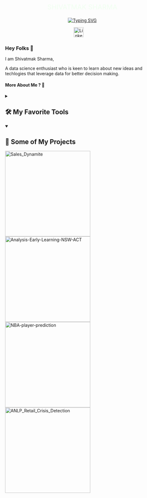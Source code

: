 
<p align="center" style="color:#F0FFF0; font-size:22px;">
    SHIVATMAK SHARMA
</p>

<p align="center">
  <a href="#">
    <img src="https://readme-typing-svg.herokuapp.com?lines=Aspiring+Data+Scientist;Always+learning+new+things&center=true&width=440&height=45&color=#00FF00&vCenter=true&pause=1000&size=22" alt="Typing SVG" />
  </a>
</p>

<!-- Social icons section -->
<p align="center">
  <a href="https://www.linkedin.com/in/shivatmak-sharma-999366196/"><img width="32px" alt="LinkedIn" title="LinkedIn" src="https://i.imgur.com/yRpa1dQ.png"/></a>
  &#8287;&#8287;&#8287;&#8287;&#8287;
</p>



### Hey Folks 🤙

I am Shivatmak Sharma, 

A data science enthusiast who is keen to learn about new ideas and techlogies that leverage data for better decision making. 

#### More About Me ? 👀

<details> 
  <summary><h2>🛠️ My Favorite Tools</h2></summary>
  <!-- Some badges are from https://github.com/Ileriayo/markdown-badges -->

  <h3>👨‍💻 Programming Languages</h3>

  <p>
      <a href="https://github.com/search?q=user%3ADenverCoder1+language%3Apython"><img alt="Python" src="https://img.shields.io/badge/Python-14354C.svg?logo=python&logoColor=white"></a>
      <a href="https://github.com/search?q=user%3ADenverCoder1+language%3Ar"><img alt="R" src="https://img.shields.io/badge/R-276DC3.svg?logo=r&logoColor=white"></a>
      <a href="https://github.com/search?q=user%3ADenverCoder1+language%3Asql"><img alt="SQL" src="https://custom-icon-badges.demolab.com/badge/SQL-025E8C.svg?logo=database&logoColor=white"></a>
      <a href="https://github.com/search?q=user%3ADenverCoder1+language%3Acpp"><img alt="C++" src="https://custom-icon-badges.demolab.com/badge/C++-9C033A.svg?logo=cpp2&logoColor=white"></a>
  </p>

  <h3>🧰 Frameworks and Libraries</h3>

  <p>
      <a href="#"><img alt="NumPy" src="https://img.shields.io/badge/Numpy-013243.svg?logo=numpy&logoColor=white"></a>
      <a href="#"><img alt="Pandas" src="https://img.shields.io/badge/Pandas-150458.svg?logo=pandas&logoColor=white"></a>
      <a href="#"><img alt="Matplotlib" src="https://img.shields.io/badge/Matplotlib-11557c.svg?logo=matplotlib&logoColor=white"></a>
      <a href="#"><img alt="Seaborn" src="https://img.shields.io/badge/Seaborn-76b900.svg?&logoColor=white"></a>
      <a href="#"><img alt="Folium" src="https://img.shields.io/badge/Folium-77B829.svg?&logoColor=white"></a>
      <a href="#"><img alt="Scikit Learn" src="https://img.shields.io/badge/Scikit_Learn-F7931E.svg?logo=scikit-learn&logoColor=white"></a>
      <a href="#"><img alt="TensorFlow" src="https://img.shields.io/badge/TensorFlow-FF6F00.svg?logo=TensorFlow&logoColor=white"></a>
  </p>

 <h3>🗄️ Databases and Cloud Hosting</h3>

<p>
    <a href="#"><img alt="Streamlit" src="https://img.shields.io/badge/Streamlit-FF4B4B.svg?logo=streamlit&logoColor=white"></a>
    <a href="#"><img alt="Heroku" src="https://img.shields.io/badge/Heroku-430098.svg?logo=heroku&logoColor=white"></a>
    <a href="#"><img alt="Notion" src="https://img.shields.io/badge/Notion-010101.svg?logo=notion&logoColor=white"></a>
    <a href="#"><img alt="PostgreSQL" src="https://img.shields.io/badge/PostgreSQL-316192.svg?logo=postgresql&logoColor=white"></a>
    <a href="#"><img alt="AWS" src="https://img.shields.io/badge/AWS-232F3E.svg?logo=amazon-aws&logoColor=white"></a>
    <a href="#"><img alt="Azure" src="https://img.shields.io/badge/Azure-0089D6.svg?logo=microsoft-azure&logoColor=white"></a>
    <a href="#"><img alt="GCP" src="https://img.shields.io/badge/GCP-4285F4.svg?logo=google-cloud&logoColor=white"></a>
    <a href="#"><img alt="Snowflake" src="https://img.shields.io/badge/Snowflake-29B5E8.svg?logo=snowflake&logoColor=white"></a>
</p>


  <h3>💻 Software and Tools</h3>

<p>
    <a href="#"><img alt="Git" src="https://img.shields.io/badge/Git-F05033.svg?logo=git&logoColor=white"></a>
    <a href="#"><img alt="GitHub Desktop" src="https://img.shields.io/badge/GitHub%20Desktop-8034A9.svg?logo=github&logoColor=white"></a>
    <a href="#"><img alt="Jupyter" src="https://img.shields.io/badge/Jupyter-F37626.svg?logo=Jupyter&logoColor=white"></a>
    <a href="#"><img alt="Docker" src="https://img.shields.io/badge/-Docker-2496ED?logo=docker&logoColor=white"></a>
    <a href="#"><img alt="Visual Studio Code" src="https://img.shields.io/badge/Visual%20Studio%20Code-0078d7.svg?logo=visual-studio-code&logoColor=white"></a>
    <a href="#"><img alt="Microsoft Excel" src="https://img.shields.io/badge/Microsoft%20Excel-217346.svg?logo=microsoft-excel&logoColor=white"></a>
    <a href="#"><img alt="Power BI" src="https://img.shields.io/badge/Power%20BI-F2C811.svg?logo=power-bi&logoColor=black"></a>
    <a href="#"><img alt="Tableau" src="https://img.shields.io/badge/Tableau-E97627.svg?logo=tableau&logoColor=white"></a>
</p>

</details>

<details open> 
  <summary><h2>📘 Some of My Projects</h2></summary>

  <!-- Repo info cards - https://github.com/anuraghazra/github-readme-stats -->
  <!-- Small repo cards (fork) - https://github.com/DenverCoder1/github-readme-stats -->
  <p align="left">
    <a href="https://github.com/Shiv0989/Sales_Dynamite"><img width="278" src="https://denvercoder1-github-readme-stats.vercel.app/api/pin/?username=Shiv0989&repo=Sales_Dynamite&theme=react&bg_color=1F222E&title_color=F85D7F&hide_border=true&icon_color=F8D866&show_icons=false" alt="Sales_Dynamite"></a>
    <a href="https://github.com/Shiv0989/Analysis-Early-Learning-NSW-ACT"><img width="278" src="https://denvercoder1-github-readme-stats.vercel.app/api/pin/?username=Shiv0989&repo=Analysis-Early-Learning-NSW-ACT
&theme=react&bg_color=1F222E&title_color=F85D7F&hide_border=true&icon_color=F8D866&show_icons=false" alt="Analysis-Early-Learning-NSW-ACT
"></a>
    <a href="https://github.com/Shiv0989/NBA-player-prediction"><img width="278" src="https://denvercoder1-github-readme-stats.vercel.app/api/pin/?username=Shiv0989&repo=NBA-player-prediction&theme=react&bg_color=1F222E&title_color=F85D7F&hide_border=true&icon_color=F8D866&show_icons=false" alt="NBA-player-prediction"></a>
    <a href="https://github.com/Shiv0989/ANLP_Retail_Crisis_Detection"><img width="278" src="https://denvercoder1-github-readme-stats.vercel.app/api/pin/?username=Shiv0989&repo=ANLP_Retail_Crisis_Detection&theme=react&bg_color=1F222E&title_color=F85D7F&hide_border=true&icon_color=F8D866&show_icons=false" alt="ANLP_Retail_Crisis_Detection"></a>

   
  </p>

 
</details>


